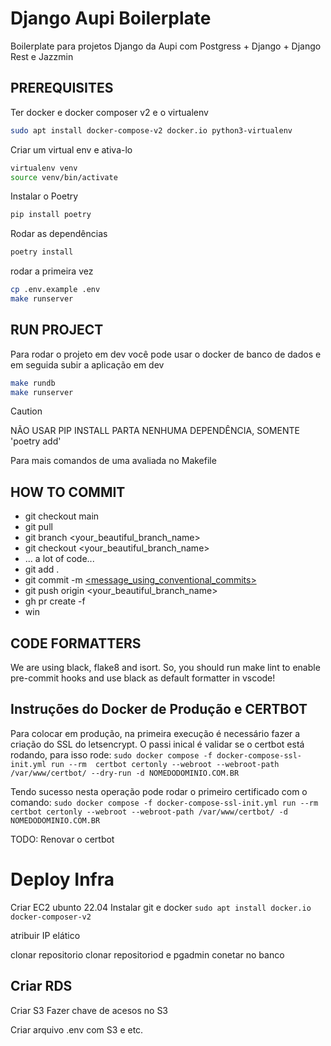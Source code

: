 # Django Aupi Boilerplate

Boilerplate para projetos Django da Aupi com Postgress + Django + Django Rest e Jazzmin

## PREREQUISITES
Ter docker e docker composer v2 e o virtualenv
```bash
sudo apt install docker-compose-v2 docker.io python3-virtualenv
```

Criar um virtual env e ativa-lo
```bash
virtualenv venv
source venv/bin/activate
```

Instalar o Poetry
```bash
pip install poetry
```

Rodar as dependências
```bash
poetry install
```

rodar a primeira vez
```bash
cp .env.example .env
make runserver
```


## RUN PROJECT
Para rodar o projeto em dev você pode usar o docker de banco de dados e em seguida subir a aplicação em dev
```bash
make rundb
make runserver
```

> [!CAUTION]
> NÃO USAR PIP INSTALL PARTA NENHUMA DEPENDÊNCIA, SOMENTE 'poetry add'

Para mais comandos de uma avaliada no Makefile


## HOW TO COMMIT
- git checkout main
- git pull
- git branch <your_beautiful_branch_name>
- git checkout <your_beautiful_branch_name>
- ... a lot of code...
- git add .
- git commit -m [<message_using_conventional_commits> ](https://www.conventionalcommits.org/en/v1.0.0/)
- git push origin <your_beautiful_branch_name>
- gh pr create -f
- win

## CODE FORMATTERS

We are using black, flake8 and isort.
So, you should run make lint to enable pre-commit hooks and use black as default formatter in vscode!


## Instruções do Docker de Produção e CERTBOT
Para colocar em produção, na primeira execução é necessário fazer a criação do SSL do letsencrypt. O passi inical é validar se o certbot está rodando, para isso rode:
`sudo docker compose -f docker-compose-ssl-init.yml run --rm  certbot certonly --webroot --webroot-path /var/www/certbot/ --dry-run -d NOMEDODOMINIO.COM.BR`

Tendo sucesso nesta operação pode rodar o primeiro certificado com o comando:
`sudo docker compose -f docker-compose-ssl-init.yml run --rm  certbot certonly --webroot --webroot-path /var/www/certbot/ -d NOMEDODOMINIO.COM.BR`

TODO: Renovar o certbot



# Deploy Infra

Criar EC2 ubunto 22.04
Instalar git e docker
`sudo apt install docker.io docker-composer-v2`

atribuir IP elático

clonar repositorio
clonar repositoriod e pgadmin
conetar no banco




Criar RDS
- 

Criar S3
Fazer chave de acesos no S3

Criar arquivo .env com S3 e etc.